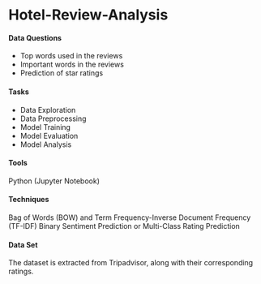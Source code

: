 # Hotel-Review-Analysis

#### Data Questions
- Top words used in the reviews
- Important words in the reviews
- Prediction of star ratings

#### Tasks
- Data Exploration
- Data Preprocessing
- Model Training
- Model Evaluation
- Model Analysis

#### Tools
Python (Jupyter Notebook)

#### Techniques
Bag of Words (BOW) and Term Frequency-Inverse Document Frequency (TF-IDF)
Binary Sentiment Prediction or Multi-Class Rating Prediction

#### Data Set
The dataset is extracted from Tripadvisor, along with their corresponding ratings.


